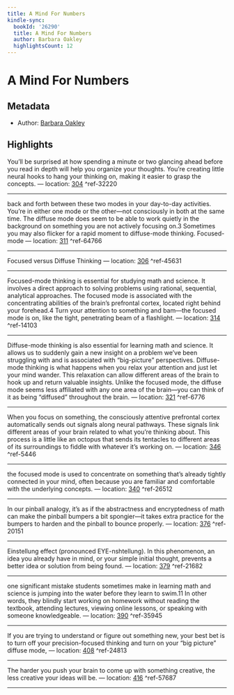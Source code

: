 ```yaml
---
title: A Mind For Numbers
kindle-sync:
  bookId: '26290'
  title: A Mind For Numbers
  author: Barbara Oakley
  highlightsCount: 12
---
```

# A Mind For Numbers
## Metadata
* Author: [Barbara Oakley](None)

## Highlights
You’ll be surprised at how spending a minute or two glancing ahead before you read in depth will help you organize your thoughts. You’re creating little neural hooks to hang your thinking on, making it easier to grasp the concepts. — location: [304]() ^ref-32220

---
back and forth between these two modes in your day-to-day activities. You’re in either one mode or the other—not consciously in both at the same time. The diffuse mode does seem to be able to work quietly in the background on something you are not actively focusing on.3 Sometimes you may also flicker for a rapid moment to diffuse-mode thinking. Focused-mode — location: [311]() ^ref-64766

---
Focused versus Diffuse Thinking — location: [306]() ^ref-45631

---
Focused-mode thinking is essential for studying math and science. It involves a direct approach to solving problems using rational, sequential, analytical approaches. The focused mode is associated with the concentrating abilities of the brain’s prefrontal cortex, located right behind your forehead.4 Turn your attention to something and bam—the focused mode is on, like the tight, penetrating beam of a flashlight. — location: [314]() ^ref-14103

---
Diffuse-mode thinking is also essential for learning math and science. It allows us to suddenly gain a new insight on a problem we’ve been struggling with and is associated with “big-picture” perspectives. Diffuse-mode thinking is what happens when you relax your attention and just let your mind wander. This relaxation can allow different areas of the brain to hook up and return valuable insights. Unlike the focused mode, the diffuse mode seems less affiliated with any one area of the brain—you can think of it as being “diffused” throughout the brain. — location: [321]() ^ref-6776

---
When you focus on something, the consciously attentive prefrontal cortex automatically sends out signals along neural pathways. These signals link different areas of your brain related to what you’re thinking about. This process is a little like an octopus that sends its tentacles to different areas of its surroundings to fiddle with whatever it’s working on. — location: [346]() ^ref-5446

---
the focused mode is used to concentrate on something that’s already tightly connected in your mind, often because you are familiar and comfortable with the underlying concepts. — location: [340]() ^ref-26512

---
In our pinball analogy, it’s as if the abstractness and encryptedness of math can make the pinball bumpers a bit spongier—it takes extra practice for the bumpers to harden and the pinball to bounce properly. — location: [376]() ^ref-20151

---
Einstellung effect (pronounced EYE-nshtellung). In this phenomenon, an idea you already have in mind, or your simple initial thought, prevents a better idea or solution from being found. — location: [379]() ^ref-21682

---
one significant mistake students sometimes make in learning math and science is jumping into the water before they learn to swim.11 In other words, they blindly start working on homework without reading the textbook, attending lectures, viewing online lessons, or speaking with someone knowledgeable. — location: [390]() ^ref-35945

---
If you are trying to understand or figure out something new, your best bet is to turn off your precision-focused thinking and turn on your “big picture” diffuse mode, — location: [408]() ^ref-24813

---
The harder you push your brain to come up with something creative, the less creative your ideas will be. — location: [416]() ^ref-57687

---
